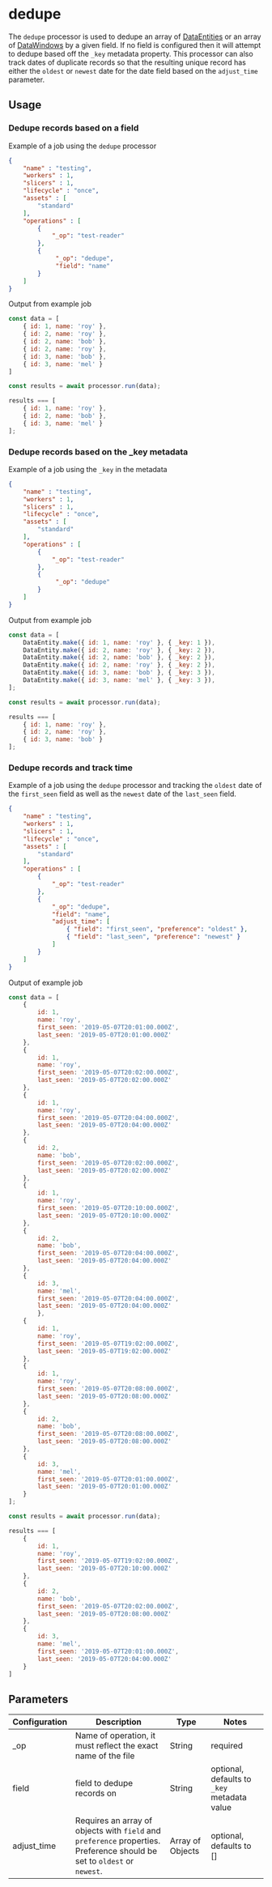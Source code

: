 # dedupe

The `dedupe` processor is used to dedupe an array of [DataEntities](https://terascope.github.io/teraslice/docs/packages/utils/api/entities/data-entity/classes/dataentity) or an array of [DataWindows](../entity/data-window.md) by a given field.  If no field is configured then it will attempt to dedupe based off the `_key` metadata property.  This processor can also track dates of duplicate records so that the resulting unique record has either the `oldest` or `newest` date for the date field based on the `adjust_time` parameter.

## Usage

### Dedupe records based on a field

Example of a job using the `dedupe` processor

```json
{
    "name" : "testing",
    "workers" : 1,
    "slicers" : 1,
    "lifecycle" : "once",
    "assets" : [
        "standard"
    ],
    "operations" : [
        {
            "_op": "test-reader"
        },
        {
             "_op": "dedupe",
             "field": "name"
        }
    ]
}
```

Output from example job

```javascript
const data = [
    { id: 1, name: 'roy' },
    { id: 2, name: 'roy' },
    { id: 2, name: 'bob' },
    { id: 2, name: 'roy' },
    { id: 3, name: 'bob' },
    { id: 3, name: 'mel' }
]

const results = await processor.run(data);

results === [
    { id: 1, name: 'roy' },
    { id: 2, name: 'bob' },
    { id: 3, name: 'mel' }
];
```

### Dedupe records based on the _key metadata

Example of a job using the `_key` in the metadata

```json
{
    "name" : "testing",
    "workers" : 1,
    "slicers" : 1,
    "lifecycle" : "once",
    "assets" : [
        "standard"
    ],
    "operations" : [
        {
            "_op": "test-reader"
        },
        {
             "_op": "dedupe"
        }
    ]
}
```

Output from example job

```javascript
const data = [
    DataEntity.make({ id: 1, name: 'roy' }, { _key: 1 }),
    DataEntity.make({ id: 2, name: 'roy' }, { _key: 2 }),
    DataEntity.make({ id: 2, name: 'bob' }, { _key: 2 }),
    DataEntity.make({ id: 2, name: 'roy' }, { _key: 2 }),
    DataEntity.make({ id: 3, name: 'bob' }, { _key: 3 }),
    DataEntity.make({ id: 3, name: 'mel' }, { _key: 3 }),
];

const results = await processor.run(data);

results === [
    { id: 1, name: 'roy' },
    { id: 2, name: 'roy' },
    { id: 3, name: 'bob' }
];
```

### Dedupe records and track time

Example of a job using the `dedupe` processor and tracking the `oldest` date of the `first_seen` field as well as the `newest` date of the `last_seen` field.

```json
{
    "name" : "testing",
    "workers" : 1,
    "slicers" : 1,
    "lifecycle" : "once",
    "assets" : [
        "standard"
    ],
    "operations" : [
        {
            "_op": "test-reader"
        },
        {
            "_op": "dedupe",
            "field": "name",
            "adjust_time": [
                { "field": "first_seen", "preference": "oldest" },
                { "field": "last_seen", "preference": "newest" }
            ]
        }
    ]
}
```

Output of example job

```javascript
const data = [
    {
        id: 1,
        name: 'roy',
        first_seen: '2019-05-07T20:01:00.000Z',
        last_seen: '2019-05-07T20:01:00.000Z'
    },
    {
        id: 1,
        name: 'roy',
        first_seen: '2019-05-07T20:02:00.000Z',
        last_seen: '2019-05-07T20:02:00.000Z'
    },
    {
        id: 1,
        name: 'roy',
        first_seen: '2019-05-07T20:04:00.000Z',
        last_seen: '2019-05-07T20:04:00.000Z'
    },
    {
        id: 2,
        name: 'bob',
        first_seen: '2019-05-07T20:02:00.000Z',
        last_seen: '2019-05-07T20:02:00.000Z'
    },
    {
        id: 1,
        name: 'roy',
        first_seen: '2019-05-07T20:10:00.000Z',
        last_seen: '2019-05-07T20:10:00.000Z'
    },
    {
        id: 2,
        name: 'bob',
        first_seen: '2019-05-07T20:04:00.000Z',
        last_seen: '2019-05-07T20:04:00.000Z'
    },
    {
        id: 3,
        name: 'mel',
        first_seen: '2019-05-07T20:04:00.000Z',
        last_seen: '2019-05-07T20:04:00.000Z'
        },
    {
        id: 1,
        name: 'roy',
        first_seen: '2019-05-07T19:02:00.000Z',
        last_seen: '2019-05-07T19:02:00.000Z'
    },
    {
        id: 1,
        name: 'roy',
        first_seen: '2019-05-07T20:08:00.000Z',
        last_seen: '2019-05-07T20:08:00.000Z'
    },
    {
        id: 2,
        name: 'bob',
        first_seen: '2019-05-07T20:08:00.000Z',
        last_seen: '2019-05-07T20:08:00.000Z'
    },
    {
        id: 3,
        name: 'mel',
        first_seen: '2019-05-07T20:01:00.000Z',
        last_seen: '2019-05-07T20:01:00.000Z'
    }
];

const results = await processor.run(data);

results === [
    {
        id: 1,
        name: 'roy',
        first_seen: '2019-05-07T19:02:00.000Z',
        last_seen: '2019-05-07T20:10:00.000Z'
    },
    {
        id: 2,
        name: 'bob',
        first_seen: '2019-05-07T20:02:00.000Z',
        last_seen: '2019-05-07T20:08:00.000Z'
    },
    {
        id: 3,
        name: 'mel',
        first_seen: '2019-05-07T20:01:00.000Z',
        last_seen: '2019-05-07T20:04:00.000Z'
    }
]
```

## Parameters

| Configuration | Description | Type |  Notes |
| --------- | -------- | ------ | ------ |
| _op | Name of operation, it must reflect the exact name of the file | String | required |
| field | field to dedupe records on | String | optional, defaults to `_key` metadata value |
| adjust_time | Requires an array of objects with `field` and `preference` properties. Preference should be set to `oldest` or `newest`. | Array of Objects | optional, defaults to [] |
